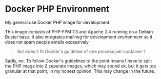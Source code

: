 # Docker PHP Environment

My general use Docker PHP image for development.

This image consists of PHP-FPM 7.3 and Apache 2.4 running
on a Debian Buster base. It also integrates mailhog for
development environment so it does not spam people emails
excessively.

> But does it fit Docker's guideline of one process per
> container ?

Sadly, no. To follow Docker's guidelines to the point means
I have to split the PHP image into 2 separate images, which
may sound ok, but it gets too granular at that point, in my
honest opinion. This may change in the future.
